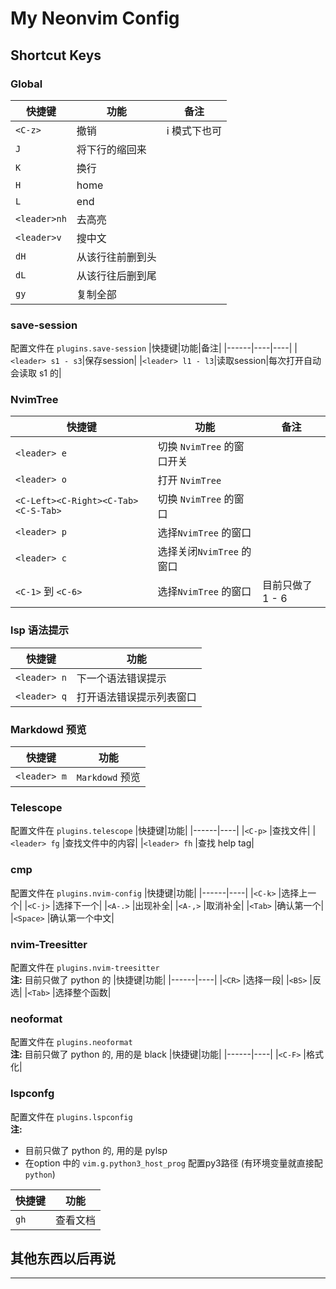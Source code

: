 # My Neonvim Config

## Shortcut Keys

### Global

| 快捷键       | 功能             | 备注         |
| ------------ | ---------------- | ------------ |
| `<C-z>`      | 撤销             | i 模式下也可 |
| `J`          | 将下行的缩回来   |
| `K`          | 换行             |
| `H`          | home             |
| `L`          | end              |
| `<leader>nh` | 去高亮           |
| `<leader>v`  | 搜中文           |
| `dH`         | 从该行往前删到头 |
| `dL`         | 从该行往后删到尾 |
| `gy`         | 复制全部         |

### save-session

配置文件在 `plugins.save-session`
|快捷键|功能|备注|
|------|----|----|
|`<leader> s1 - s3`|保存session|
|`<leader> l1 - l3`|读取session|每次打开自动会读取 s1 的|

### NvimTree

| 快捷键                              | 功能                       | 备注             |
| ----------------------------------- | -------------------------- | ---------------- |
| `<leader> e`                        | 切换 `NvimTree` 的窗口开关 |
| `<leader> o`                        | 打开 `NvimTree`            |
| `<C-Left><C-Right><C-Tab><C-S-Tab>` | 切换 `NvimTree` 的窗口     |
| `<leader> p`                        | 选择`NvimTree` 的窗口      |
| `<leader> c`                        | 选择关闭`NvimTree` 的窗口  |
| `<C-1>` 到 `<C-6>`                  | 选择`NvimTree` 的窗口      | 目前只做了 1 - 6 |

### lsp 语法提示

| 快捷键       | 功能                     |
| ------------ | ------------------------ |
| `<leader> n` | 下一个语法错误提示       |
| `<leader> q` | 打开语法错误提示列表窗口 |

### Markdowd 预览

| 快捷键       | 功能            |
| ------------ | --------------- |
| `<leader> m` | `Markdowd` 预览 |

### Telescope

配置文件在 `plugins.telescope`
|快捷键|功能|
|------|----|
|`<C-p>` |查找文件|
|`<leader> fg` |查找文件中的内容|
|`<leader> fh` |查找 help tag|

### cmp

配置文件在 `plugins.nvim-config`
|快捷键|功能|
|------|----|
|`<C-k>` |选择上一个|
|`<C-j>` |选择下一个|
|`<A-.>` |出现补全|
|`<A-,>` |取消补全|
|`<Tab>` |确认第一个|
|`<Space>` |确认第一个中文|

### nvim-Treesitter

配置文件在 `plugins.nvim-treesitter`
<br> **注:** 目前只做了 python 的
|快捷键|功能|
|------|----|
|`<CR>` |选择一段|
|`<BS>` |反选|
|`<Tab>` |选择整个函数|

### neoformat

配置文件在 `plugins.neoformat`
<br> **注:** 目前只做了 python 的, 用的是 black
|快捷键|功能|
|------|----|
|`<C-F>` |格式化|

### lspconfg

配置文件在 `plugins.lspconfig`
<br> **注:**

- 目前只做了 python 的, 用的是 pylsp
- 在option 中的 `vim.g.python3_host_prog` 配置py3路径 (有环境变量就直接配 `python`)

| 快捷键 | 功能     |
| ------ | -------- |
| `gh`   | 查看文档 |

## 其他东西以后再说

---
